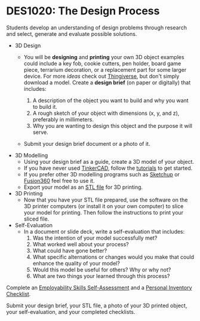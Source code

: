 # DES1020: The Design Process

Students develop an understanding of design problems through research and select, generate and evaluate possible solutions.

* 3D Design
  * You will be **designing** and **printing** your own 3D object examples could include a key fob, cookie cutters, pen holder, board game piece, terrarium decoration, or a replacement part for some larger device. For more *ideas* check out [Thingiverse](https://thingiverse.com), but don't simply download a model. Create a **design brief** (on paper or digitally) that includes:

    1. A description of the object you want to build and why you want to build it.
    1. A rough sketch of your object with dimensions (x, y, and z), preferably in millimeters.
    1. Why you are wanting to design this object and the purpose it will serve.

  * Submit your design brief document or a photo of it.
* 3D Modelling
  * Using your design brief as a guide, create a 3D model of your object.
  * If you have never used [TinkerCAD](https://www.tinkercad.com), follow the [tutorials](https://www.tinkercad.com/3d-design) to get started.
  * If you prefer other 3D modelling programs such as [Sketchup](https://www.sketchup.com/products/sketchup-for-web) or [Fusion360](https://www.autodesk.com/campaigns/education/fusion-360) feel free to use it.
  * Export your model as an [STL file](https://en.wikipedia.org/wiki/STL_(file_format)) for 3D printing.
* 3D Printing
  * Now that you have your STL file prepared, use the software on the 3D printer computers (or install it on your own computer) to slice your model for printing. Then follow the instructions to print your sliced file.
* Self-Evaluation
  * In a document or slide deck, write a self-evaluation that includes:
      1. Was the intention of your model successfully met?
      1. What worked well about your process?
      1. What could have gone better?
      1. What specific alternations or changes would you make that could enhance the quality of your model?
      1. Would this model be useful for others? Why or why not?
      1. What are two things your learned through this process?

Complete an [Employability Skills Self-Assessment](https://github.com/BevFacey/bevfacey.github.io/blob/main/Documents/EmployabiltySkillsRubric.pdf) and a [Personal Inventory Checklist](https://github.com/BevFacey/bevfacey.github.io/blob/main/Documents/PersonalInventoryChecklist.pdf).

Submit your design brief, your STL file, a photo of your 3D printed object, your self-evaluation, and your completed checklists.

